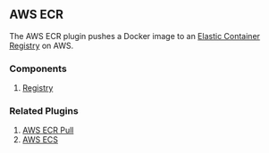 ## AWS ECR

The AWS ECR plugin pushes a Docker image to an [Elastic Container Registry](https://aws.amazon.com/ecr/getting-started/)
on AWS.

### Components

1. [Registry](/waypoint/integrations/aws-ecr/latest/components/registry)

### Related Plugins

1. [AWS ECR Pull](/waypoint/integrations/aws-ecr-pull)
2. [AWS ECS](/waypoint/integrations/aws-ecs)
